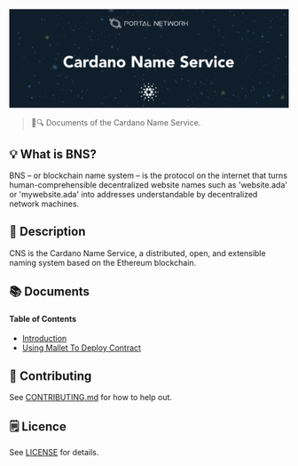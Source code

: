 ![Cardano Name Service](./assets/title.jpg)

> 📖🔍 Documents of the Cardano Name Service.

## 💡 What is BNS?
BNS – or blockchain name system – is the protocol on the internet that turns human-comprehensible decentralized website names such as 'website.ada' or 'mywebsite.ada' into addresses understandable by decentralized network machines.

## 📝 Description

CNS is the Cardano Name Service, a distributed, open, and extensible naming system based on the Ethereum blockchain.

## 📚 Documents

#### Table of Contents
-  [Introduction](./docs/INTRODUCTION.md)
- [Using Mallet To Deploy Contract](https://github.com/johnny7861532/cns/blob/master/depoly_md/Cardano%20install%20Mallet%20to%20deploy%20and%20interact%20with%20smart%20contract.md)

## 📣 Contributing
See [CONTRIBUTING.md](./CONTRIBUTING.md) for how to help out.

## 🗒 Licence
See [LICENSE](./LICENSE) for details.
